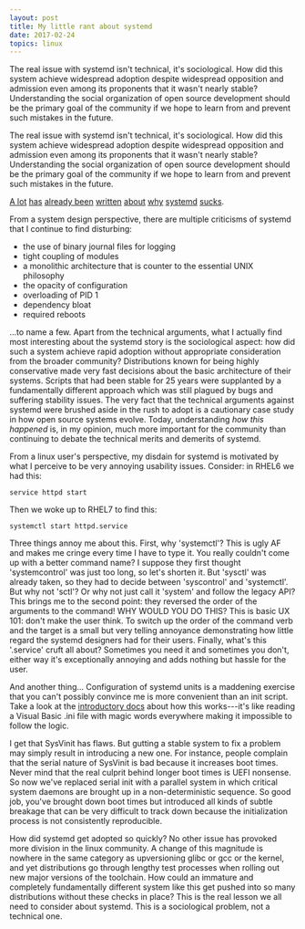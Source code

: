 ```yaml
---
layout: post
title: My little rant about systemd
date: 2017-02-24
topics: linux
---
```


The real issue with systemd isn't technical, it's sociological.  How did this system achieve widespread adoption despite widespread opposition and admission even among its proponents that it wasn't nearly stable?  Understanding the social organization of open source development should be the primary goal of the community if we hope to learn from and prevent such mistakes in the future.

<!--excerpt-->

The real issue with systemd isn't technical, it's sociological.  How did this system achieve widespread adoption despite widespread opposition and admission even among its proponents that it wasn't nearly stable?  Understanding the social organization of open source development should be the primary goal of the community if we hope to learn from and prevent such mistakes in the future.

[A lot](http://ewontfix.com/14/)
[has](https://bsdmag.org/randy_w_3/)
[already been](http://www.zdnet.com/article/linus-torvalds-and-others-on-linuxs-systemd/)
[written](https://www.infoworld.com/article/3159124/linux/linux-why-do-people-hate-systemd.html)
[about](https://chiefio.wordpress.com/2016/05/18/systemd-it-keeps-getting-worse/)
[why](http://blog.darknedgy.net/technology/2015/10/11/0/)
[systemd](http://judecnelson.blogspot.com/2014/09/systemd-biggest-fallacies.html)
[sucks](https://suckless.org/sucks/systemd).

From a system design perspective, there are multiple criticisms of systemd that I continue to find disturbing:
* the use of binary journal files for logging
* tight coupling of modules
* a monolithic architecture that is counter to the essential UNIX philosophy
* the opacity of configuration
* overloading of PID 1
* dependency bloat
* required reboots

...to name a few. Apart from the technical arguments, what I actually find most interesting about the systemd story is the sociological aspect: how did such a system achieve rapid adoption without appropriate consideration from the broader community?  Distributions known for being highly conservative made very fast decisions about the basic architecture of their systems.  Scripts that had been stable for 25 years were supplanted by a fundamentally different approach which was still plagued by bugs and suffering stability issues.  The very fact that the technical arguments against systemd were brushed aside in the rush to adopt is a cautionary case study in how open source systems evolve.  Today, understanding *how this happened* is, in my opinion, much more important for the community than continuing to debate the technical merits and demerits of systemd.

From a linux user's perspective, my disdain for systemd is motivated by what I perceive to be very annoying usability issues.  Consider: in RHEL6 we had this:

    service httpd start

Then we woke up to RHEL7 to find this:

    systemctl start httpd.service

Three things annoy me about this.  First, why 'systemctl'?  This is ugly AF and makes me cringe every time I have to type it.  You really couldn't come up with a better command name?  I suppose they first thought 'systemcontrol' was just too long, so let's shorten it.  But 'sysctl' was already taken, so they had to decide between 'syscontrol' and 'systemctl'.  But why not 'sctl'?  Or why not just call it 'system' and follow the legacy API?  This brings me to the second point:  they reversed the order of the arguments to the command!  WHY WOULD YOU DO THIS?  This is basic UX 101:  don't make the user think.  To switch up the order of the command verb and the target is a small but very telling annoyance demonstrating how little regard the systemd designers had for their users.  Finally, what's this '.service' cruft all about?  Sometimes you need it and sometimes you don't, either way it's exceptionally annoying and adds nothing but hassle for the user.  

And another thing...  Configuration of systemd units is a maddening exercise that you can't possibly convince me is more convenient than an init script.  Take a look at the [introductory docs](https://access.redhat.com/documentation/en-US/Red_Hat_Enterprise_Linux/7/html/System_Administrators_Guide/sect-Managing_Services_with_systemd-Unit_Files.html) about how this works---it's like reading a Visual Basic .ini file with magic words everywhere making it impossible to follow the logic.

I get that SysVinit has flaws.  But gutting a stable system to fix a problem may simply result in introducing a new one.  For instance, people complain that the serial nature of SysVinit is bad because it increases boot times.  Never mind that the real culprit behind longer boot times is UEFI nonsense.  So now we've replaced serial init with a parallel system in which critical system daemons are brought up in a non-deterministic sequence.  So good job, you've brought down boot times but introduced all kinds of subtle breakage that can be very difficult to track down because the initialization process is not consistently reproducible.

How did systemd get adopted so quickly?  No other issue has provoked more division in the linux community.  A change of this magnitude is nowhere in the same category as upversioning glibc or gcc or the kernel, and yet distributions go through lengthy test processes when rolling out new major versions of the toolchain.  How could an immature and completely fundamentally different system like this get pushed into so many distributions without these checks in place?  This is the real lesson we all need to consider about systemd.  This is a sociological problem, not a technical one.  

